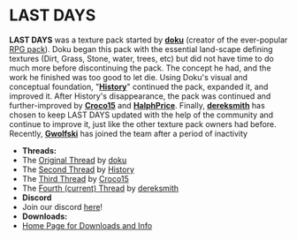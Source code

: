 LAST DAYS
=========
**LAST DAYS** was a texture pack started by **[doku](http://www.minecraftforum.net/user/14329-)** (creator of the ever-popular [RPG pack](http://www.minecraftforum.net/topic/513093-)).  Doku began this pack with the essential land-scape defining textures (Dirt, Grass, Stone, water, trees, etc) but did not have time to do much more before discontinuing the pack.  The concept he had, and the work he finished was too good to let die.  Using Doku's visual and conceptual foundation, "**[History](http://www.minecraftforum.net/user/53403-)**" continued the pack, expanded it, and improved it.  After History's disappearance, the pack was continued and further-improved by **[Croco15](http://www.minecraftforum.net/user/158674-)** and **[HalphPrice](http://www.minecraftforum.net/user/249941-)**.  Finally, **[dereksmith](http://www.minecraftforum.net/user/98378-)** has chosen to keep LAST DAYS updated with the help of the community and continue to improve it, just like the other texture pack owners had before. Recently, **[Gwolfski](https://www.minecraftforum.net/members/Gwilk)** has joined the team after a period of inactivity 

* **Threads:**
 * The [Original Thread](http://www.minecraftforum.net/topic/30422-) by [doku](http://www.minecraftforum.net/user/14329-)
 * The [Second Thread](http://www.minecraftforum.net/topic/126176-) by [History](http://www.minecraftforum.net/user/53403-)
 * The [Third Thread](http://www.minecraftforum.net/topic/369814-) by [Croco15](http://www.minecraftforum.net/user/158674-)
 * The [Fourth (current) Thread](http://www.minecraftforum.net/topic/1059319-) by [dereksmith](http://www.minecraftforum.net/user/98378-)
* **Discord**
 * Join our discord [here](https://discord.gg/QDXhjWx)!
* **Downloads:**
 * [Home Page for Downloads and Info](https://krulunio.github.io/last_days/)
